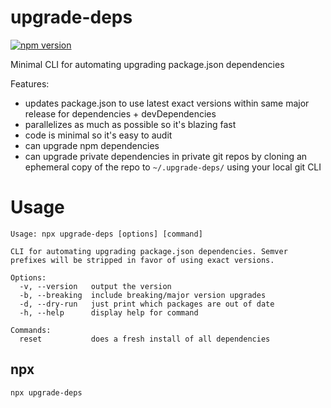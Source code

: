 # upgrade-deps

[![npm version](https://badge.fury.io/js/upgrade-deps.svg)](https://badge.fury.io/js/upgrade-deps)

Minimal CLI for automating upgrading package.json dependencies

Features:
- updates package.json to use latest exact versions within same major release for dependencies + devDependencies
- parallelizes as much as possible so it's blazing fast
- code is minimal so it's easy to audit
- can upgrade npm dependencies
- can upgrade private dependencies in private git repos by cloning an ephemeral copy of the repo to `~/.upgrade-deps/` using your local git CLI

# Usage

```
Usage: npx upgrade-deps [options] [command]

CLI for automating upgrading package.json dependencies. Semver prefixes will be stripped in favor of using exact versions.

Options:
  -v, --version   output the version
  -b, --breaking  include breaking/major version upgrades
  -d, --dry-run   just print which packages are out of date
  -h, --help      display help for command

Commands:
  reset           does a fresh install of all dependencies
```

## npx

```
npx upgrade-deps
```
